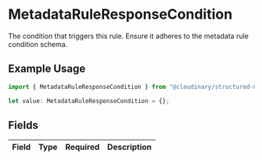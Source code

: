 # MetadataRuleResponseCondition

The condition that triggers this rule. Ensure it adheres to the metadata rule condition schema.

## Example Usage

```typescript
import { MetadataRuleResponseCondition } from "@cloudinary/structured-metadata/models/components";

let value: MetadataRuleResponseCondition = {};
```

## Fields

| Field       | Type        | Required    | Description |
| ----------- | ----------- | ----------- | ----------- |